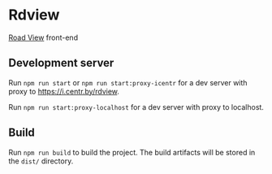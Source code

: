 # Rdview

[Road View](https://i.centr.by/rdview) front-end

## Development server

Run `npm run start` or `npm run start:proxy-icentr` for a dev server with proxy to https://i.centr.by/rdview.

Run `npm run start:proxy-localhost` for a dev server with proxy to localhost.

## Build

Run `npm run build` to build the project. The build artifacts will be stored in the `dist/` directory.
